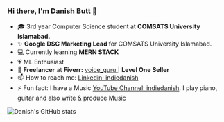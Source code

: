 ### Hi there, I'm Danish Butt 👋


 - 🎓  3rd year Computer Science student at <strong> COMSATS University Islamabad. </strong>
 - ✨ <strong> Google DSC Marketing Lead </strong> for COMSATS University Islamabad.
 - 💻 Currently learning <strong> MERN STACK </strong>
 - 💗 ML Enthusiast 
 - 🥇  <strong>Freelancer</strong> at <strong>Fiverr:</strong> [voice_guru ](https://www.fiverr.com/voice_guru) | <strong>Level One Seller</strong>
 - 📫 How to reach me: [Linkedin: indiedanish](https://www.linkedin.com/in/indiedanish/)
 - ⚡ Fun fact: I have a Music [YouTube Channel: indiedanish](https://youtube.com/c/indiedanish). I play piano, guitar and also write & produce Music

![Danish's GitHub stats](https://github-readme-stats.vercel.app/api?username=indiedanish&show_icons=true&theme=radical)
